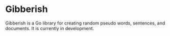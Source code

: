 Gibberish
=========

Gibberish is a Go library for creating random pseudo words, sentences, and
documents. It is currently in development.
